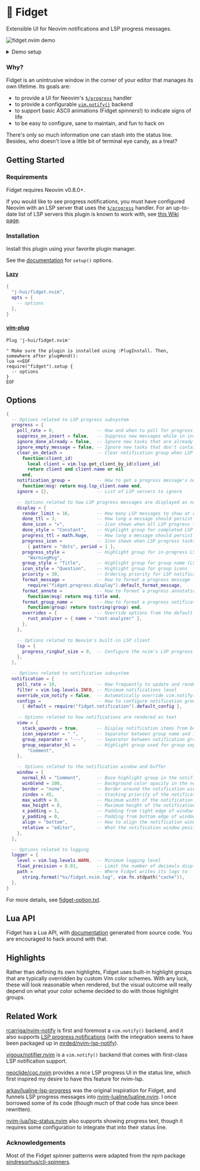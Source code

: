 <!-- panvimdoc-ignore-start -->

# 💫 Fidget

Extensible UI for Neovim notifications and LSP progress messages.

![fidget.nvim demo](https://github.com/j-hui/fidget.nvim/blob/media/gifs/fidget-demo-rust-analyzer.gif?raw=true)

<details>
  <summary>Demo setup</summary>

*Note that this demo may not always reflect the exact behavior of the latest release.*

This screen recording was taken as I opened a Rust file I'm working on,
triggering `rust-analyzer` to send me some LSP progress messages.

As those messages are ongoing, I trigger some notifications with the following:

```lua
local fidget = require("fidget")

vim.keymap.set("n", "A", function()
  fidget.notify("This is from fidget.notify().")
end)

vim.keymap.set("n", "B", function()
  fidget.notify("This is also from fidget.notify().", vim.log.levels.WARN)
end)

vim.keymap.set("n", "C", function()
  fidget.notify("fidget.notify() supports annotations...", nil, { annote = "MY NOTE", key = "foobar" })
end)

vim.keymap.set("n", "D", function()
  fidget.notify(nil, vim.log.levels.ERROR, { annote = "bottom text", key = "foobar" })
  fidget.notify("... and overwriting notifications.", vim.log.levels.WARN, { annote = "YOUR AD HERE" })
end)
```

(I use normal mode keymaps to avoid going into ex mode, which would pause Fidget
rendering and make the demo look glitchy...)

Visible elements:

-   Terminal + font: [Kitty](https://sw.kovidgoyal.net/kitty/) + [Comic Shanns Mono](https://github.com/shannpersand/comic-shanns)
-   Editor: [Neovim v0.9.4](https://github.com/neovim/neovim/tree/v0.9.4)
-   Theme: [folke/twilight.nvim](https://github.com/folke/twilight.nvim)
-   Status line: [nvim-lualine/lualine.nvim](https://github.com/nvim-lualine/lualine.nvim)
-   Color columns: `:set colorcolumn=81,121,+1,+2` (sorry)
-   Scrollbar: [petertriho/nvim-scrollbar](https://github.com/petertriho/nvim-scrollbar)

</details>

### Why?

Fidget is an unintrusive window in the corner of your editor that manages
its own lifetime. Its goals are:

- to provide a UI for Neovim's [`$/progress`][lsp-progress] handler
- to provide a configurable [`vim.notify()`][vim-notify] backend
- to support basic ASCII animations (Fidget spinners!) to indicate signs of life
- to be easy to configure, sane to maintain, and fun to hack on

There's only so much information one can stash into the status line. Besides,
who doesn't love a little bit of terminal eye candy, as a treat?

[lsp-progress]: https://microsoft.github.io/language-server-protocol/specifications/lsp/3.17/specification/#progress
[vim-notify]: https://neovim.io/doc/user/lua.html#vim.notify()

<!-- panvimdoc-ignore-end -->

## Getting Started

### Requirements

Fidget requires Neovim v0.8.0+.

If you would like to see progress notifications, you must have configured Neovim
with an LSP server that uses the [`$/progress`][lsp-progress] handler.
For an up-to-date list of LSP servers this plugin is known to work with, see
[this Wiki page](https://github.com/j-hui/fidget.nvim/wiki/Known-compatible-LSP-servers).

### Installation

Install this plugin using your favorite plugin manager.

See the [documentation](doc/fidget.md) for `setup()` options.

#### [Lazy](https://github.com/folke/lazy.nvim)

```lua
{
  "j-hui/fidget.nvim",
  opts = {
    -- options
  },
}
```

#### [vim-plug](https://github.com/junegunn/vim-plug)

```vim
Plug 'j-hui/fidget.nvim'

" Make sure the plugin is installed using :PlugInstall. Then, somewhere after plug#end():
lua <<EOF
require("fidget").setup {
  -- options
}
EOF
```

## Options

```lua
{
  -- Options related to LSP progress subsystem
  progress = {
    poll_rate = 0,                -- How and when to poll for progress messages
    suppress_on_insert = false,   -- Suppress new messages while in insert mode
    ignore_done_already = false,  -- Ignore new tasks that are already complete
    ignore_empty_message = false, -- Ignore new tasks that don't contain a message
    clear_on_detach =             -- Clear notification group when LSP server detaches
      function(client_id)
        local client = vim.lsp.get_client_by_id(client_id)
        return client and client.name or nil
      end,
    notification_group =          -- How to get a progress message's notification group key
      function(msg) return msg.lsp_client.name end,
    ignore = {},                  -- List of LSP servers to ignore

    -- Options related to how LSP progress messages are displayed as notifications
    display = {
      render_limit = 16,          -- How many LSP messages to show at once
      done_ttl = 3,               -- How long a message should persist after completion
      done_icon = "✔",            -- Icon shown when all LSP progress tasks are complete
      done_style = "Constant",    -- Highlight group for completed LSP tasks
      progress_ttl = math.huge,   -- How long a message should persist when in progress
      progress_icon =             -- Icon shown when LSP progress tasks are in progress
        { pattern = "dots", period = 1 },
      progress_style =            -- Highlight group for in-progress LSP tasks
        "WarningMsg",
      group_style = "Title",      -- Highlight group for group name (LSP server name)
      icon_style = "Question",    -- Highlight group for group icons
      priority = 30,              -- Ordering priority for LSP notification group
      format_message =            -- How to format a progress message
        require("fidget.progress.display").default_format_message,
      format_annote =             -- How to format a progress annotation
        function(msg) return msg.title end,
      format_group_name =         -- How to format a progress notification group's name
        function(group) return tostring(group) end,
      overrides = {               -- Override options from the default notification config
        rust_analyzer = { name = "rust-analyzer" },
      },
    },

    -- Options related to Neovim's built-in LSP client
    lsp = {
      progress_ringbuf_size = 0,  -- Configure the nvim's LSP progress ring buffer size
    },
  },

  -- Options related to notification subsystem
  notification = {
    poll_rate = 10,               -- How frequently to update and render notifications
    filter = vim.log.levels.INFO, -- Minimum notifications level
    override_vim_notify = false,  -- Automatically override vim.notify() with Fidget
    configs =                     -- How to configure notification groups when instantiated
      { default = require("fidget.notification").default_config },

    -- Options related to how notifications are rendered as text
    view = {
      stack_upwards = true,       -- Display notification items from bottom to top
      icon_separator = " ",       -- Separator between group name and icon
      group_separator = "---",    -- Separator between notification groups
      group_separator_hl =        -- Highlight group used for group separator
        "Comment",
    },

    -- Options related to the notification window and buffer
    window = {
      normal_hl = "Comment",      -- Base highlight group in the notification window
      winblend = 100,             -- Background color opacity in the notification window
      border = "none",            -- Border around the notification window
      zindex = 45,                -- Stacking priority of the notification window
      max_width = 0,              -- Maximum width of the notification window
      max_height = 0,             -- Maximum height of the notification window
      x_padding = 1,              -- Padding from right edge of window boundary
      y_padding = 0,              -- Padding from bottom edge of window boundary
      align = "bottom",           -- How to align the notification window
      relative = "editor",        -- What the notification window position is relative to
    },
  },

  -- Options related to logging
  logger = {
    level = vim.log.levels.WARN,  -- Minimum logging level
    float_precision = 0.01,       -- Limit the number of decimals displayed for floats
    path =                        -- Where Fidget writes its logs to
      string.format("%s/fidget.nvim.log", vim.fn.stdpath("cache")),
  },
}
```

<!-- panvimdoc-ignore-start -->

For more details, see [fidget-option.txt](doc/fidget-option.txt).

<!-- panvimdoc-ignore-end -->

<!-- panvimdoc-include-comment For more details, see |fidget-option.txt|. -->

## Lua API

<!-- panvimdoc-ignore-start -->

Fidget has a Lua API, with [documentation](doc/fidget-api.txt) generated from
source code. You are encouraged to hack around with that.

<!-- panvimdoc-ignore-end -->

<!-- panvimdoc-include-comment See |fidget-api.txt|. -->

## Highlights

Rather than defining its own highlights, Fidget uses built-in highlight groups
that are typically overridden by custom Vim color schemes. With any luck, these
will look reasonable when rendered, but the visual outcome will really depend
on what your color scheme decided to do with those highlight groups.

## Related Work

[rcarriga/nvim-notify](https://github.com/rcarriga/nvim-notify) is first and
foremost a `vim.notify()` backend, and it also supports
[LSP progress notifications](https://github.com/rcarriga/nvim-notify/wiki/Usage-Recipes#lsp-status-updates)
(with the integration seems to have been packaged up in
[mrded/nvim-lsp-notify](https://github.com/mrded/nvim-lsp-notify)).

[vigoux/notifier.nvim](https://github.com/vigoux/notifier.nvim) is
a `vim.notify()` backend that comes with first-class LSP notification support.

[neoclide/coc.nvim](https://github.com/neoclide/coc.nvim) provides a nice LSP
progress UI in the status line, which first inspired my desire to have this
feature for nvim-lsp.

[arkav/lualine-lsp-progress](https://github.com/arkav/lualine-lsp-progress) was
the original inspiration for Fidget, and funnels LSP progress messages into
[nvim-lualine/lualine.nvim](https://github.com/nvim-lualine/lualine.nvim).
I once borrowed some of its code (though much of that code has since been
rewritten).

[nvim-lua/lsp-status.nvim](https://github.com/nvim-lua/lsp-status.nvim) also
supports showing progress text, though it requires some configuration to
integrate that into their status line.

### Acknowledgements

Most of the Fidget spinner patterns were adapted from the npm package
[sindresorhus/cli-spinners](https://github.com/sindresorhus/cli-spinners).
